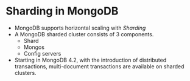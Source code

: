 # Sharding in MongoDB

- MongoDB supports horizontal scaling with *Sharding*
- A MongoDB sharded cluster consists of 3 components.
    - Shard
    - Mongos
    - Config servers
- Starting in MongoDB 4.2, with the introduction of distributed transactions, multi-document transactions are available on sharded clusters.
